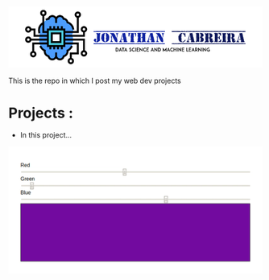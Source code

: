 
![](images/CabreiraLogo.png)


This is the repo in which I post my web dev projects

# Projects :
 - In this project...
 
  	


<p align="center">
  <img  src="images/ezgif.com-video-to-gif.gif">
</p>








